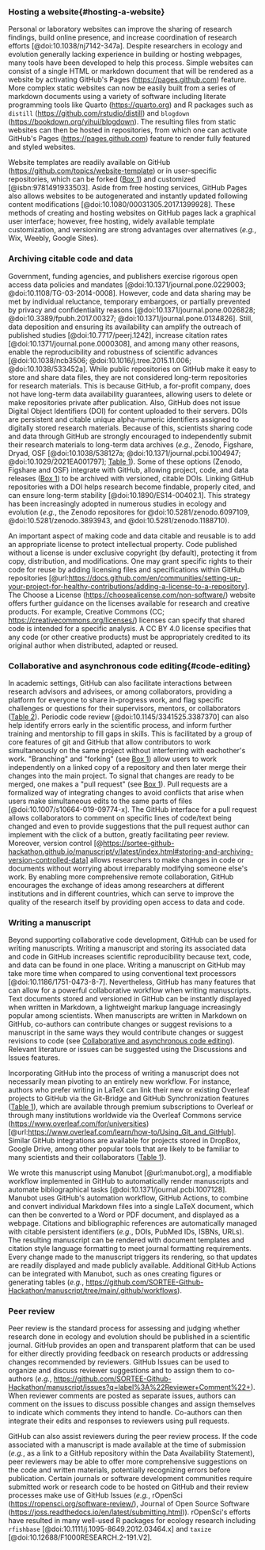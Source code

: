 <!--## GitHub in EcoEvo examples (Part 2)-->

### Hosting a website{#hosting-a-website}

<!--*Contributors to this section: Rob Crystal-Ornelas, Emma Hudgins*   -->
Personal or laboratory websites can improve the sharing of research findings, build online presence, and increase coordination of research efforts [@doi:10.1038/nj7142-347a].
Despite researchers in ecology and evolution generally lacking experience in building or hosting webpages, many tools have been developed to help this process. 
Simple websites can consist of a single HTML or markdown document that will be rendered as a website by activating GitHub's Pages (<https://pages.github.com>) feature. 
More complex static websites can now be easily built from a series of markdown documents using a variety of software including literate programming tools like Quarto (<https://quarto.org>) and R packages such as `distill` (<https://github.com/rstudio/distill>) and `blogdown` (<https://bookdown.org/yihui/blogdown>).
The resulting files from static websites can then be hosted in repositories, from which one can activate GitHub's Pages (<https://pages.github.com>) feature to render fully featured and styled websites.

Website templates are readily available on GitHub (<https://github.com/topics/website-template>) or in user-specific repositories, which can be forked ([Box 1](#definitions)) and customized [@isbn:9781491933503].
Aside from free hosting services, GitHub Pages also allows websites to be autogenerated and instantly updated following content modifications [@doi:10.1080/00031305.2017.1399928].
These methods of creating and hosting websites on GitHub pages lack a graphical user interface; however, free hosting, widely available template customization, and versioning are strong advantages over alternatives (*e.g.*, Wix, Weebly, Google Sites).

### Archiving citable code and data

<!--*Contributors to this section: Rob Crystal-Ornelas, Emma Hudgins, Dylan Gomes, PHPB*-->

Government, funding agencies, and publishers exercise rigorous open access data policies and mandates [@doi:10.1371/journal.pone.0229003; @doi:10.1108/TG-03-2014-0008].
However, code and data sharing may be met by individual reluctance, temporary embargoes, or partially prevented by privacy and confidentiality reasons [@doi:10.1371/journal.pone.0026828; @doi:10.3389/fpubh.2017.00327; @doi:10.1371/journal.pone.0134826].
Still, data deposition and ensuring its availability can amplify the outreach of published studies [@doi:10.7717/peerj.1242], increase citation rates [@doi:10.1371/journal.pone.0000308], and among many other reasons, enable the reproducibility and robustness of scientific advances [@doi:10.1038/ncb3506; @doi:10.1016/j.tree.2015.11.006; @doi:10.1038/533452a].
While public repositories on GitHub make it easy to store and share data files, they are not considered long-term repositories for research materials.
This is because GitHub, a for-profit company, does not have long-term data availability guarantees, allowing users to delete or make repositories private after publication.
Also, GitHub does not issue Digital Object Identifiers (DOI) for content uploaded to their servers.
DOIs are persistent and citable unique alpha-numeric identifiers assigned to digitally stored research materials.
Because of this, scientists sharing code and data through GitHub are strongly encouraged to independently submit their research materials to long-term data archives (_e.g._, Zenodo, Figshare, Dryad, OSF [@doi:10.1038/538127a; @doi:10.1371/journal.pcbi.1004947; @doi:10.1029/2021EA001797]; [Table 1](#tbl:compare)).
Some of these options (Zenodo, Figshare and OSF) integrate with GitHub, allowing project, code, and data releases ([Box 1](#definitions)) to be archived with versioned, citable DOIs.
Linking GitHub repositories with a DOI helps research become findable, properly cited, and can ensure long-term stability [@doi:10.1890/ES14-00402.1].
This strategy has been increasingly adopted in numerous studies in ecology and evolution (_e.g._, the Zenodo repositores for @doi:10.5281/zenodo.6097109, @doi:10.5281/zenodo.3893943, and @doi:10.5281/zenodo.1188710).

An important aspect of making code and data citable and reusable is to add an appropriate license to protect intellectual property.
Code published without a license is under exclusive copyright (by default), protecting it from copy, distribution, and modifications.
One may grant specific rights to their code for reuse by adding licensing files and specifications within GitHub repositories [@url:https://docs.github.com/en/communities/setting-up-your-project-for-healthy-contributions/adding-a-license-to-a-repository].
The Choose a License (<https://choosealicense.com/non-software/>) website offers further guidance on the licenses available for research and creative products.
For example, Creative Commons (CC; <https://creativecommons.org/licenses/>) licenses can specify that shared code is intended for a specific analysis.
A CC BY 4.0 license specifies that any code (or other creative products) must be appropriately credited to its original author when distributed, adapted or reused.


### Collaborative and asynchronous code editing{#code-editing}

<!--*Contributors to this section: Kaitlyn Gaynor, Rob Crystal-Ornelas, Ali, Allison Binley*-->

<!-- I think I accidentally added more jargon, but I feel like this section is really important to get right. I'd be open to leaving all the GitHub jargon out and simply citing a source on this instead.  -->

In academic settings, GitHub can also facilitate interactions between research advisors and advisees, or among collaborators, providing a platform for everyone to share in-progress work, and flag specific challenges or questions for their supervisors, mentors, or collaborators ([Table 2](#tbl:roles)).
Periodic code review [@doi:10.1145/3341525.3387370] can also help identify errors early in the scientific process, and inform further training and mentorship to fill gaps in skills.
This is facilitated by a group of core features of git and GitHub that allow contributors to work simultaneously on the same project without interferring with eachother's work.
"Branching" and "forking" (see [Box 1](#definitions)) allow users to work independently on a linked copy of a repository and then later merge their changes into the main project. 
To signal that changes are ready to be merged, one makes a "pull request" (see [Box 1](#definitions)).
Pull requests are a formalized way of integrating changes to avoid conflicts that arise when users make simultaneous edits to the same parts of files [@doi:10.1007/s10664-019-09774-x]. 
The GitHub interface for a pull request allows collaborators to comment on specific lines of code/text being changed and even to provide suggestions that the pull request author can implement with the click of a button, greatly facilitating peer review.
Moreover, version control [@https://sortee-github-hackathon.github.io/manuscript/v/latest/index.html#storing-and-archiving-version-controlled-data] allows researchers to make changes in code or documents without worrying about irreparably modifying someone else's work.
By enabling more comprehensive remote collaboration, GitHub encourages the exchange of ideas among researchers at different institutions and in different countries, which can serve to improve the quality of the research itself by providing open access to data and code.


### Writing a manuscript

<!--*contributors to this section:* Emma J. Hudgins, Katherine Hébert-->

Beyond supporting collaborative code development, GitHub can be used for writing manuscripts.
Writing a manuscript and storing its associated data and code in GitHub increases scientific reproducibility because text, code, and data can be found in one place.
Writing a manuscript on GitHub may take more time when compared to using conventional text processors [@doi:10.1186/1751-0473-8-7].
Nevertheless, GitHub has many features that can allow for a powerful collaborative workflow when writing manuscripts.
Text documents stored and versioned in GitHub can be instantly displayed when written in Markdown, a lightweight markup language increasingly popular among scientists. 
When manuscripts are written in Markdown on GitHub, co-authors can contribute changes or suggest revisions to a manuscript in the same ways they would contribute changes or suggest revisions to code (see [Collaborative and asynchronous code editing](#code-editing)).
Relevant literature or issues can be suggested using the Discussions and Issues features.

Incorporating GitHub into the process of writing a manuscript does not necessarily mean pivoting to an entirely new workflow. 
For instance, authors who prefer writing in LaTeX can link their new or existing Overleaf projects to GitHub via the Git-Bridge and GitHub Synchronization features ([Table 1](#tbl:compare)), which are available through premium subscriptions to Overleaf or through many institutions worldwide via the Overleaf Commons service (<https://www.overleaf.com/for/universities>) [@url:https://www.overleaf.com/learn/how-to/Using_Git_and_GitHub]. 
Similar GitHub integrations are available for projects stored in DropBox, Google Drive, among other popular tools that are likely to be familiar to many scientists and their collaborators ([Table 1](#tbl:compare)).

We wrote this manuscript using Manubot [@url:manubot.org], a modifiable workflow implemented in GitHub to automatically render manuscripts and automate bibliographical tasks [@doi:10.1371/journal.pcbi.1007128].
Manubot uses GitHub's automation workflow, GitHub Actions, to combine and convert individual Markdown files into a single LaTeX document, which can then be converted to a Word or PDF document, and displayed as a webpage.
Citations and bibliographic references are automatically managed with citable persistent identifiers (_e.g._, DOIs, PubMed IDs, ISBNs, URLs).
The resulting manuscript can be rendered with document templates and citation style language formatting to meet journal formatting requirements.
Every change made to the manuscript triggers its rendering, so that updates are readily displayed and made publicly available.
Additional GitHub Actions can be integrated with Manubot, such as ones creating figures or generating tables (_e.g._, <https://github.com/SORTEE-Github-Hackathon/manuscript/tree/main/.github/workflows>).

### Peer review

<!--*contributors to this section:* Eric R. Scott-->

Peer review is the standard process for assessing and judging whether research done in ecology and evolution should be published in a scientific journal.
GitHub provides an open and transparent platform that can be used for either directly providing feedback on research products or addressing changes recommended by reviewers.
GitHub Issues can be used to organize and discuss reviewer suggestions and to assign them to co-authors (_e.g._, <https://github.com/SORTEE-Github-Hackathon/manuscript/issues?q=label%3A%22Reviewer+Comment%22+>).
When reviewer comments are posted as separate issues, authors can comment on the issues to discuss possible changes and assign themselves to indicate which comments they intend to handle.
Co-authors can then integrate their edits and responses to reviewers using pull requests.

GitHub can also assist reviewers during the peer review process.
If the code associated with a manuscript is made available at the time of submission (_e.g._, as a link to a GitHub repository within the Data Availability Statement), peer reviewers may be able to offer more comprehensive suggestions on the code and written materials, potentially recognizing errors before publication.
Certain journals or software development communities require submitted work or research code to be hosted on GitHub and their review processes make use of GitHub Issues (_e.g._, rOpenSci (<https://ropensci.org/software-review/>), Journal of Open Source Software (<https://joss.readthedocs.io/en/latest/submitting.html>)).
rOpenSci's efforts have resulted in many well-used R packages for ecology research including `rfishbase` [@doi:10.1111/j.1095-8649.2012.03464.x] and `taxize` [@doi:10.12688/F1000RESEARCH.2-191.V2].
